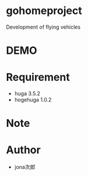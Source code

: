 # gohomeproject
Development of flying vehicles
# DEMO

# Requirement
* huga 3.5.2
* hogehuga 1.0.2

# Note

# Author 
* jona次郎
